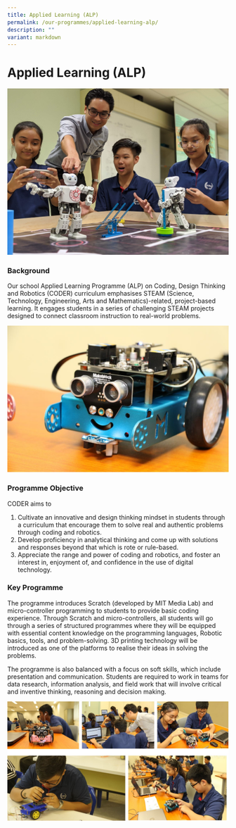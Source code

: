 ```yaml
---
title: Applied Learning (ALP)
permalink: /our-programmes/applied-learning-alp/
description: ""
variant: markdown
---
```

# **Applied Learning (ALP)**

![](/images/8abc.jpg)

### Background

Our school Applied Learning Programme (ALP) on Coding, Design Thinking and Robotics (CODER) curriculum emphasises STEAM (Science, Technology, Engineering, Arts and Mathematics)-related, project-based learning. It engages students in a series of challenging STEAM projects designed to connect classroom instruction to real-world problems.

![](/images/0R2A1353.jpg)

### Programme Objective

CODER aims to   

1.  Cultivate an innovative and design thinking mindset in students through a curriculum that encourage them to solve real and authentic problems through coding and robotics. 
2.  Develop proficiency in analytical thinking and come up with solutions and responses beyond that which is rote or rule-based. 
3.  Appreciate the range and power of coding and robotics, and foster an interest in, enjoyment of, and confidence in the use of digital technology.

### Key Programme

The programme introduces Scratch (developed by MIT Media Lab) and micro-controller programming to students to provide basic coding experience. Through Scratch and micro-controllers, all students will go through a series of structured programmes where they will be equipped with essential content knowledge on the programming languages, Robotic basics, tools, and problem-solving. 3D printing technology will be introduced as one of the platforms to realise their ideas in solving the problems.   

The programme is also balanced with a focus on soft skills, which include presentation and communication. Students are required to work in teams for data research, information analysis, and field work that will involve critical and inventive thinking, reasoning and decision making.

![](/images/alp.jpg)